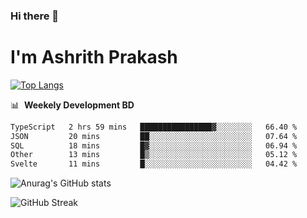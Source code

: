 ### Hi there 👋
# I'm Ashrith Prakash

[![Top Langs](https://github-readme-stats.vercel.app/api/top-langs/?username=xxcheckmatexx&count_private=true&include_all_commits=true&show_icons=true&line_height=20&title_color=FFFFFF&icon_color=FFFFFF&text_color=FFFFFF&bg_color=0D1117&langs_count=8)](https://github.com/anuraghazra/github-readme-stats)

📊 &nbsp;**Weekely Development BD**

<!--START_SECTION:waka-->

```txt
TypeScript   2 hrs 59 mins   ████████████████▓░░░░░░░░   66.40 %
JSON         20 mins         ██░░░░░░░░░░░░░░░░░░░░░░░   07.64 %
SQL          18 mins         █▓░░░░░░░░░░░░░░░░░░░░░░░   06.94 %
Other        13 mins         █▒░░░░░░░░░░░░░░░░░░░░░░░   05.12 %
Svelte       11 mins         █░░░░░░░░░░░░░░░░░░░░░░░░   04.42 %
```

<!--END_SECTION:waka-->

![Anurag's GitHub stats](https://github-readme-stats.vercel.app/api?username=xxcheckmatexx&count_private=true&show_icons=true&theme=merko)  

![GitHub Streak](http://github-readme-streak-stats.herokuapp.com?user=xxcheckmatexx&theme=merko&hide_border=true&date_format=M%20j%5B%2C%20Y%5D&fire=DD0E0B)
<br/>

